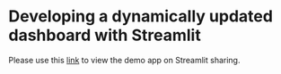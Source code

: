 # Developing a dynamically updated dashboard with Streamlit

Please use this [link](https://share.streamlit.io/mkhorasani/streamlit_dynamic_dashboard/main/streamlit_dynamic_radar.py) to view the demo app on Streamlit sharing.
